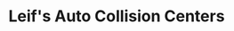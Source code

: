 ---
title: "Leif's Auto Collision Centers"
url: /milwaukie/leifs-auto-collision-centers/
shop: car repair
---